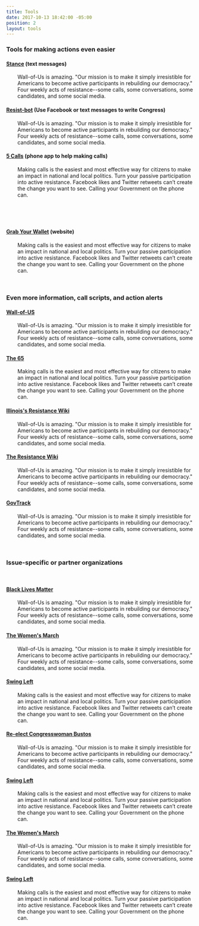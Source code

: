 ```yaml
---
title: Tools
date: 2017-10-13 18:42:00 -05:00
position: 2
layout: tools
---
```


<h3><a id="Tools"></a>Tools for making actions even easier</h3>
<h4><a href="http://www.takeastance.us/">Stance</a> (text messages)</h4>
<p style="padding-left: 30px;">Wall-of-Us is amazing. "Our mission is to make it simply irresistible for Americans to become active participants in rebuilding our democracy." Four weekly acts of resistance--some calls, some conversations, some candidates, and some social media.</p>
<h4><a href="https://resistbot.io/">Resist-bot</a> (Use Facebook or text messages to write Congress)</h4>
<p style="padding-left: 30px;">Wall-of-Us is amazing. "Our mission is to make it simply irresistible for Americans to become active participants in rebuilding our democracy." Four weekly acts of resistance--some calls, some conversations, some candidates, and some social media.</p>
<h4><a href="https://5calls.org/">5 Calls</a> (phone app to help making calls)</h4>
<p style="padding-left: 30px;">Making calls is the easiest and most effective way for citizens to make an impact in national and local politics. Turn your passive participation into active resistance. Facebook likes and Twitter retweets can&rsquo;t create the change you want to see. Calling your Government on the phone can.</p>
<p>&nbsp;</p>
<p>&nbsp;</p>
<h4><a href="https://grabyourwallet.org/">Grab Your Wallet</a> (website)</h4>
<p style="padding-left: 30px;">Making calls is the easiest and most effective way for citizens to make an impact in national and local politics. Turn your passive participation into active resistance. Facebook likes and Twitter retweets can&rsquo;t create the change you want to see. Calling your Government on the phone can.</p>
<p style="padding-left: 30px;">&nbsp;</p>
<h3><a id="Info"></a>Even more information, call scripts, and action alerts</h3>
<h4><a href="https://www.wallofus.org/">Wall-of-US</a></h4>
<p style="padding-left: 30px;">Wall-of-Us is amazing. "Our mission is to make it simply irresistible for Americans to become active participants in rebuilding our democracy." Four weekly acts of resistance--some calls, some conversations, some candidates, and some social media.</p>
<h4><a href="http://thesixtyfive.org/home">The 65</a></h4>
<p style="padding-left: 30px;">Making calls is the easiest and most effective way for citizens to make an impact in national and local politics. Turn your passive participation into active resistance. Facebook likes and Twitter retweets can&rsquo;t create the change you want to see. Calling your Government on the phone can.</p>
<h4><a href="https://www.resistancemanual.org/Illinois">Illinois's Resistance Wiki</a></h4>
<p style="padding-left: 30px;">Wall-of-Us is amazing. "Our mission is to make it simply irresistible for Americans to become active participants in rebuilding our democracy." Four weekly acts of resistance--some calls, some conversations, some candidates, and some social media.</p>
<h4><a href="https://www.resistancemanual.org/Resistance_Manual_Home">The Resistance Wiki</a></h4>
<p style="padding-left: 30px;">Wall-of-Us is amazing. "Our mission is to make it simply irresistible for Americans to become active participants in rebuilding our democracy." Four weekly acts of resistance--some calls, some conversations, some candidates, and some social media.</p>
<h4><a href="https://www.govtrack.us/congress/members/IL/17#q=61401&amp;marker_lng=-90.37&amp;marker_lat=40.94">GovTrack</a></h4>
<p style="padding-left: 30px;">Wall-of-Us is amazing. "Our mission is to make it simply irresistible for Americans to become active participants in rebuilding our democracy." Four weekly acts of resistance--some calls, some conversations, some candidates, and some social media.</p>
<p style="padding-left: 30px;">&nbsp;</p>
<h3><a id="Issues"></a>Issue-specific or partner organizations</h3>
<p>&nbsp;</p>
<h4><a href="https://blacklivesmatter.com/">Black Lives Matter</a></h4>
<p style="padding-left: 30px;">Wall-of-Us is amazing. "Our mission is to make it simply irresistible for Americans to become active participants in rebuilding our democracy." Four weekly acts of resistance--some calls, some conversations, some candidates, and some social media.</p>
<h4><a href="https://www.womensmarch.com/">The Women's March</a></h4>
<p style="padding-left: 30px;">Wall-of-Us is amazing. "Our mission is to make it simply irresistible for Americans to become active participants in rebuilding our democracy." Four weekly acts of resistance--some calls, some conversations, some candidates, and some social media.</p>
<h4><a href="https://swingleft.org/">Swing Left</a></h4>
<p style="padding-left: 30px;">Making calls is the easiest and most effective way for citizens to make an impact in national and local politics. Turn your passive participation into active resistance. Facebook likes and Twitter retweets can&rsquo;t create the change you want to see. Calling your Government on the phone can.</p>
<h4><a href="http://www.cheribustos.com/get-involved">Re-elect Congresswoman Bustos</a></h4>
<p style="padding-left: 30px;">Wall-of-Us is amazing. "Our mission is to make it simply irresistible for Americans to become active participants in rebuilding our democracy." Four weekly acts of resistance--some calls, some conversations, some candidates, and some social media.</p>
<h4><a href="https://swingleft.org/">Swing Left</a></h4>
<p style="padding-left: 30px;">Making calls is the easiest and most effective way for citizens to make an impact in national and local politics. Turn your passive participation into active resistance. Facebook likes and Twitter retweets can&rsquo;t create the change you want to see. Calling your Government on the phone can.</p>
<h4><a href="https://www.womensmarch.com/">The Women's March</a></h4>
<p style="padding-left: 30px;">Wall-of-Us is amazing. "Our mission is to make it simply irresistible for Americans to become active participants in rebuilding our democracy." Four weekly acts of resistance--some calls, some conversations, some candidates, and some social media.</p>
<h4><a href="https://swingleft.org/">Swing Left</a></h4>
<p style="padding-left: 30px;">Making calls is the easiest and most effective way for citizens to make an impact in national and local politics. Turn your passive participation into active resistance. Facebook likes and Twitter retweets can&rsquo;t create the change you want to see. Calling your Government on the phone can.</p>